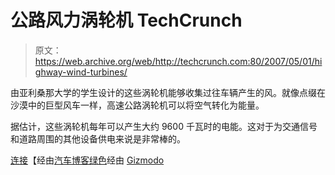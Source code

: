 # 公路风力涡轮机 TechCrunch

> 原文：<https://web.archive.org/web/http://techcrunch.com:80/2007/05/01/highway-wind-turbines/>

由亚利桑那大学的学生设计的这些涡轮机能够收集过往车辆产生的风。就像点缀在沙漠中的巨型风车一样，高速公路涡轮机可以将空气转化为能量。

据估计，这些涡轮机每年可以产生大约 9600 千瓦时的电能。这对于为交通信号和道路周围的其他设备供电来说是非常棒的。

[连接](https://web.archive.org/web/20221207182929/http://www.archinect.com/schoolblog/entry.php?id=55756_0_39_0_C)【经由[汽车博客绿色](https://web.archive.org/web/20221207182929/http://www.autobloggreen.com/2007/05/01/highway-wind-turbines-to-capture-energy-from-passing-vehicles/)经由 [Gizmodo](https://web.archive.org/web/20221207182929/http://gizmodo.com/gadgets/ecomodo/overhead-highway-turbine-creates-energy-kills-birds-256733.php)